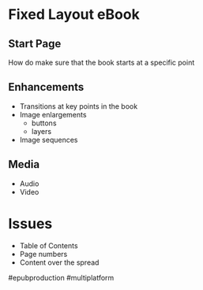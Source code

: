 # Fixed Layout eBook
## Start Page
How do make sure that the book starts at a specific point

## Enhancements
- Transitions at key points in the book
- Image enlargements
	- buttons
	- layers
- Image sequences

## Media
- Audio
- Video

# Issues
- Table of Contents
- Page numbers
- Content over the spread

#epubproduction #multiplatform

